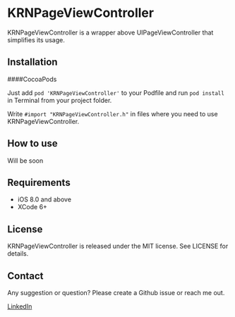 KRNPageViewController
===============

KRNPageViewController is a wrapper above UIPageViewController that simplifies its usage.


## Installation
####CocoaPods

Just add `pod 'KRNPageViewController'` to your Podfile and run `pod install` in Terminal from your project folder.

Write `#import "KRNPageViewController.h"` in files where you need to use KRNPageViewController. 


## How to use
Will be soon

## Requirements

* iOS 8.0 and above
* XCode 6+

## License

KRNPageViewController is released under the MIT license. See LICENSE for details.

## Contact

Any suggestion or question? Please create a Github issue or reach me out.

[LinkedIn](https://www.linkedin.com/in/julian-drapaylo)
